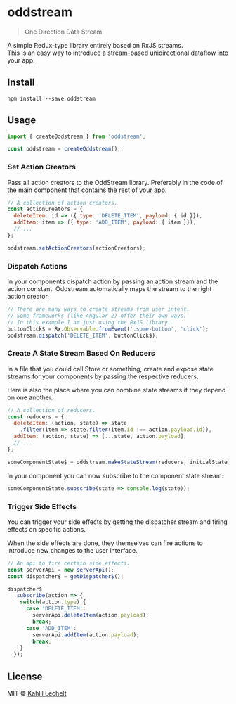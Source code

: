 # oddstream

> One Direction Data Stream

A simple Redux-type library entirely based on RxJS streams.  
This is an easy way to introduce a stream-based unidirectional dataflow into your app.

## Install

`npm install --save oddstream`

## Usage

```js
import { createOddstream } from 'oddstream';

const oddstream = createOddstream();
```

### Set Action Creators
Pass all action creators to the OddStream library.
Preferably in the code of the main component that contains the rest of your app.

```js
// A collection of action creators.
const actionCreators = {
  deleteItem: id => ({ type: 'DELETE_ITEM', payload: { id }}),
  addItem: item => ({ type: 'ADD_ITEM', payload: { item }}),
  // ...
};

oddstream.setActionCreators(actionCreators);
```

### Dispatch Actions
In your components dispatch action by passing
an action stream and the action constant. Oddstream automatically
maps the stream to the right action creator.

```js
// There are many ways to create streams from user intent.
// Some frameworks (like Angular 2) offer their own ways.
// In this example I am just using the RxJS library.
buttonClick$ = Rx.Observable.fromEvent('.some-button', 'click');
oddstream.dispatch('DELETE_ITEM', buttonClick$);
```

### Create A State Stream Based On Reducers
In a file that you could call Store or something,
create and expose state streams for your components
by passing the respective reducers.

Here is also the place where you can combine state streams if they
depend on one another.

```js
// A collection of reducers.
const reducers = {
  deleteItem: (action, state) => state
    .filter(item => state.filter(item.id !== action.payload.id)),
  addItem: (action, state) => [...state, action.payload],
  // ...
};

someComponentState$ = oddstream.makeStateStream(reducers, initialState);
```

In your component you can now subscribe to the component state stream: 

```js
someComponentState.subscribe(state => console.log(state));
```

### Trigger Side Effects
You can trigger your side effects by getting the dispatcher stream
and firing effects on specific actions.

When the side effects are done, they themselves can fire actions
to introduce new changes to the user interface.

```js
// An api to fire certain side effects.
const serverApi = new serverApi();
const dispatcher$ = getDispatcher$();

dispatcher$
  .subscribe(action => {
    switch(action.type) {
      case 'DELETE_ITEM':
        serverApi.deleteItem(action.payload);
        break;
      case 'ADD_ITEM':
        serverApi.addItem(action.payload);
        break;
    }
  });
```

## License

MIT © [Kahlil Lechelt](http://kahlil.info)
